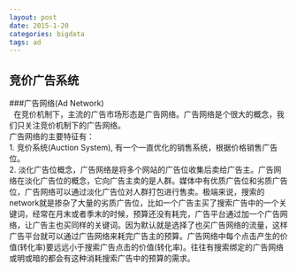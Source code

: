```yaml
---
layout: post
date: 2015-1-20
categories: bigdata
tags: ad
---
```

## 竞价广告系统  

###广告网络(Ad Network)  
&nbsp;&nbsp;在竞价机制下，主流的广告市场形态是广告网络。广告网络是个很大的概念，我们只关注竞价机制下的广告网络。   
  广告网络的主要特征有：    
    1. 竞价系统(Auction System), 有一个一直优化的销售系统，根据价格销售广告位。    
    2. 淡化广告位概念，广告网络是将多个网站的广告位收集后卖给广告主。广告网络在淡化广告位的概念，它向广告主卖的是人群。媒体中有优质广告位和劣质广告位，广告网络可以通过淡化广告位对人群打包进行售卖。极端来说，搜索的network就是掺杂了大量的劣质广告位，比如一个广告主买了搜索广告中的一个关键词，经常在月末或者季末的时候，预算还没有耗完，广告平台通过加一个广告网络，让广告主也买同样的关键词。因为默认就是选择了也买广告网络的流量，这样广告平台就可以通过广告网络来耗完广告主的预算。广告网络中每个点击产生的价值(转化率)要远远小于搜索广告点击的价值(转化率)。往往有搜索绑定的广告网络或明或暗的都会有这种消耗搜索广告中的预算的需求。    
